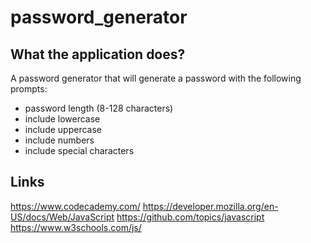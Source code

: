 # password_generator

## What the application does?
   A password generator that will generate a password with the following prompts:
   * password length (8-128 characters)
   * include lowercase
   * include uppercase
   * include numbers
   * include special characters

## Links
  https://www.codecademy.com/
  https://developer.mozilla.org/en-US/docs/Web/JavaScript
  https://github.com/topics/javascript
  https://www.w3schools.com/js/
